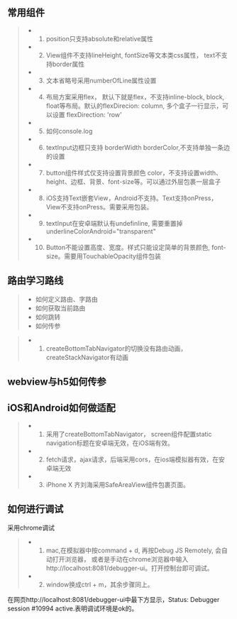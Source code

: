 ## 常用组件
>+ 1. position只支持absolute和relative属性
>+ 2. View组件不支持lineHeight, fontSize等文本类css属性， text不支持border属性
>+ 3. 文本省略号采用numberOfLine属性设置
>+ 4. 布局方案采用flex， 默认下就是flex，不支持inline-block, block, float等布局。默认的flexDirecion: column, 多个盒子一行显示，可以设置 flexDirection: 'row'
>+ 5. 如何console.log
>+ 6. textInput边框只支持 borderWidth borderColor,不支持单独一条边的设置
>+ 7. button组件样式仅支持设置背景颜色 color，不支持设置width、height、边框、背景、font-size等。可以通过外层包裹一层盒子
>+ 8. iOS支持Text嵌套View，Android不支持。Text支持onPress，View不支持onPress。需要采用包装。
>+ 9. textInput在安卓端默认有undefinline, 需要重置掉 underlineColorAndroid="transparent"
>+ 10. Button不能设置高度、宽度。样式只能设定简单的背景颜色, font-size。需要用TouchableOpacity组件包装

## 路由学习路线
>+ 如何定义路由、字路由
>+ 如何获取当前路由
>+ 如何跳转
>+ 如何传参

>+ 1. createBottomTabNavigator的切换没有路由动画，createStackNavigator有动画

## webview与h5如何传参




## iOS和Android如何做适配
>+ 1. 采用了createBottomTabNavigator， screen组件配置static navigation标题在安卓端无效，在iOS端有效。
>+ 2. fetch请求，ajax请求，后端采用cors，在ios端模拟器有效，在安卓端无效
>+ 3. iPhone X 齐刘海采用SafeAreaView组件包裹页面。
## 如何进行调试
采用chrome调试
>+ 1. mac,在模拟器中按command + d, 再按Debug JS Remotely, 会自动打开浏览器，
或者是手动在chrome浏览器中输入 http://localhost:8081/debugger-ui。打开控制台即可调试。
>+ 2. window换成ctrl + m，其余步骤同上。

在网页http://localhost:8081/debugger-ui中最下方显示，Status: Debugger session #10994 active.表明调试环境是ok的。
